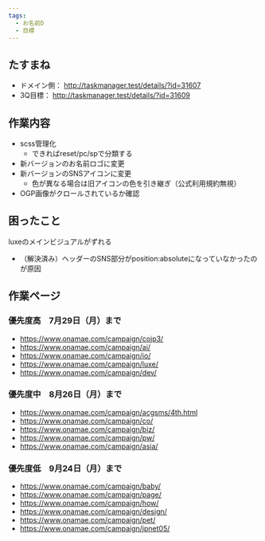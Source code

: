```yaml
---
tags:
  - お名前D
  - 目標
---
```

## たすまね
- ドメイン側： http://taskmanager.test/details/?id=31607
- 3Q目標： http://taskmanager.test/details/?id=31609

## 作業内容
- scss管理化
  - できればreset/pc/spで分類する
- 新バージョンのお名前ロゴに変更
- 新バージョンのSNSアイコンに変更
  - 色が異なる場合は旧アイコンの色を引き継ぎ（公式利用規約無視）
- OGP画像がクロールされているか確認



## 困ったこと
luxeのメインビジュアルがずれる
- （解決済み）ヘッダーのSNS部分がposition:absoluteになっていなかったのが原因

## 作業ページ
### 優先度高　7月29日（月）まで
- https://www.onamae.com/campaign/cojp3/
- https://www.onamae.com/campaign/ai/
- https://www.onamae.com/campaign/io/
- https://www.onamae.com/campaign/luxe/
- https://www.onamae.com/campaign/dev/


### 優先度中　8月26日（月）まで
- https://www.onamae.com/campaign/acgsms/4th.html
- https://www.onamae.com/campaign/co/
- https://www.onamae.com/campaign/biz/
- https://www.onamae.com/campaign/pw/
- https://www.onamae.com/campaign/asia/


### 優先度低　9月24日（月）まで
- https://www.onamae.com/campaign/baby/
- https://www.onamae.com/campaign/page/
- https://www.onamae.com/campaign/how/
- https://www.onamae.com/campaign/design/
- https://www.onamae.com/campaign/pet/
- https://www.onamae.com/campaign/jpnet05/